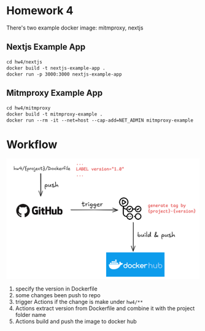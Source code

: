# Homework 4
There's two example docker image: mitmproxy, nextjs

## Nextjs Example App
```
cd hw4/nextjs
docker build -t nextjs-example-app .
docker run -p 3000:3000 nextjs-example-app
```


## Mitmproxy Example App
```
cd hw4/mitmproxy
docker build -t mitmproxy-example .
docker run --rm -it --net=host --cap-add=NET_ADMIN mitmproxy-example
```

# Workflow
![push flow](./push-flow.png)

1. specify the version in Dockerfile
2. some changes been push to repo
3. trigger Actions if the change is make under `hw4/**`
4. Actions extract version from Dockerfile and combine it with the project folder name
5. Actions build and push the image to docker hub
